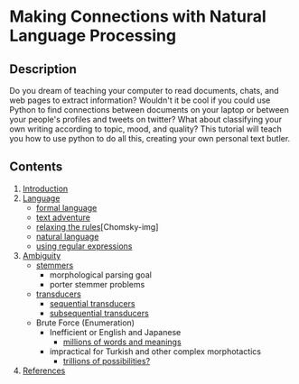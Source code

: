 # Making Connections with Natural Language Processing

## Description

Do you dream of teaching your computer to read documents, chats, and web pages to extract information? Wouldn't it be cool if you could use Python to find connections between documents on your laptop or between your people's profiles and tweets on twitter? What about classifying your own writing according to topic, mood, and quality? This tutorial will teach you how to use python to do all this, creating your own personal text butler.

## Contents

1. [Introduction](docs/notes/introduction.md)
2. [Language](docs/notes/language.md)
    - [formal language](jupyter/formal-language.ipynb)
    - [text adventure](scripts/adventure-fsm.py)
    - [relaxing the rules](jupyter/relaxing-rules.ipynb)[Chomsky-img]
    - [natural language](jupyter/natural-examples.ipynb)
    - [using regular expressions](jupyter/eliza-like.ipynb)
3. [Ambiguity](docs/notes/ambiguity.md)
    - [stemmers](jupyter/stemmers.ipynb)
        - morphological parsing goal
        - porter stemmer problems
    - [transducers](jupyter/transducers.ipynb)
        - [sequential transducers](jupyter/sequential-transducers.ipynb)
        - [subsequential transducers](jupyter/subsequential-transducers.ipynb)
    - Brute Force (Enumeration)
        - Inefficient or English and Japanese
            - [millions of words and meanings][Michel]
        - impractical for Turkish and other complex morphotactics
            - [trillions of possibilities?][Jurafsky09-46]
10. [References](docs/notes/references.md)

[Jurafsky09-46]: http://stp.lingfil.uu.se/~santinim/ml/2014/JurafskyMartinSpeechAndLanguageProcessing2ed_draft%202007.pdf#page=48 "Speech and Language Processing 2nd Edition, DRAFT 2007"
[Chomsky-svg]: https://commons.wikimedia.org/wiki/File:Chomsky-hierarchy.svg#/media/File:Chomsky-hierarchy.svg "Chomsky-hierarchy by creative commons User:J._Finkelstein Licensed under CCA-SA-3.0"
[Michel]: http://www.librarian.net/wp-content/uploads/science-googlelabs.pdf "Quantitative Analysis of Culture Using Millions of Digitized Books by Jean-Baptiste Michel, Erez Lieberman Aiden, et al."

